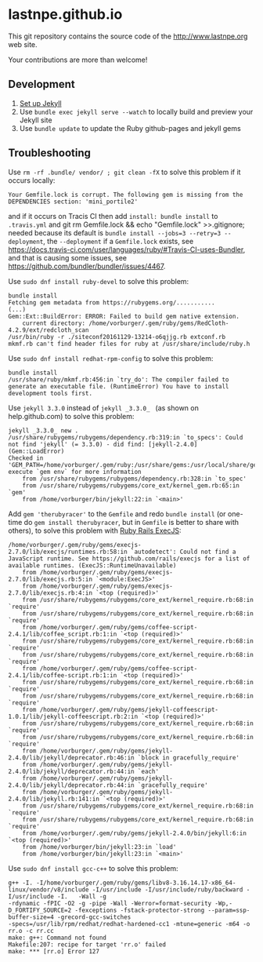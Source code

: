 # lastnpe.github.io

This git repository contains the source code of the http://www.lastnpe.org web site.

Your contributions are more than welcome!


## Development

1. [Set up Jekyll](https://help.github.com/articles/setting-up-your-github-pages-site-locally-with-jekyll/)
2. Use `bundle exec jekyll serve --watch` to locally build and preview your Jekyll site
3. Use `bundle update` to update the Ruby github-pages and jekyll gems


## Troubleshooting

Use `rm -rf .bundle/ vendor/ ; git clean -fX` to solve this problem if it occurs locally:

```
Your Gemfile.lock is corrupt. The following gem is missing from the DEPENDENCIES section: 'mini_portile2'

```

and if it occurs on Tracis CI then add `install: bundle install` to `.travis.yml`
and git rm Gemfile.lock && echo "Gemfile.lock" >>.gitignore;
needed because its default is `bundle install --jobs=3 --retry=3 --deployment`,
the `--deployment` if a `Gemfile.lock` exists,
see https://docs.travis-ci.com/user/languages/ruby/#Travis-CI-uses-Bundler,
and that is causing some issues, see https://github.com/bundler/bundler/issues/4467.


Use `sudo dnf install ruby-devel` to solve this problem:

```
bundle install
Fetching gem metadata from https://rubygems.org/...........
(...)
Gem::Ext::BuildError: ERROR: Failed to build gem native extension.
    current directory: /home/vorburger/.gem/ruby/gems/RedCloth-4.2.9/ext/redcloth_scan
/usr/bin/ruby -r ./siteconf20161129-13214-o6qjjg.rb extconf.rb
mkmf.rb can't find header files for ruby at /usr/share/include/ruby.h
```


Use `sudo dnf install redhat-rpm-config` to solve this problem:

```
bundle install
/usr/share/ruby/mkmf.rb:456:in `try_do': The compiler failed to generate an executable file. (RuntimeError) You have to install development tools first.
```


Use `jekyll 3.3.0` instead of `jekyll _3.3.0_ ` (as shown on help.github.com) to solve this problem:

```
jekyll _3.3.0_ new .
/usr/share/rubygems/rubygems/dependency.rb:319:in `to_specs': Could not find 'jekyll' (= 3.3.0) - did find: [jekyll-2.4.0] (Gem::LoadError)
Checked in 'GEM_PATH=/home/vorburger/.gem/ruby:/usr/share/gems:/usr/local/share/gems', execute `gem env` for more information
	from /usr/share/rubygems/rubygems/dependency.rb:328:in `to_spec'
	from /usr/share/rubygems/rubygems/core_ext/kernel_gem.rb:65:in `gem'
	from /home/vorburger/bin/jekyll:22:in `<main>'

```


Add `gem 'therubyracer'` to the `Gemfile` and redo `bundle install`
(or one-time do `gem install therubyracer`, but in `Gemfile` is better to share with others),
to solve this problem with [Ruby Rails ExecJS](https://github.com/rails/execjs):

```
/home/vorburger/.gem/ruby/gems/execjs-2.7.0/lib/execjs/runtimes.rb:58:in `autodetect': Could not find a JavaScript runtime. See https://github.com/rails/execjs for a list of available runtimes. (ExecJS::RuntimeUnavailable)
	from /home/vorburger/.gem/ruby/gems/execjs-2.7.0/lib/execjs.rb:5:in `<module:ExecJS>'
	from /home/vorburger/.gem/ruby/gems/execjs-2.7.0/lib/execjs.rb:4:in `<top (required)>'
	from /usr/share/rubygems/rubygems/core_ext/kernel_require.rb:68:in `require'
	from /usr/share/rubygems/rubygems/core_ext/kernel_require.rb:68:in `require'
	from /home/vorburger/.gem/ruby/gems/coffee-script-2.4.1/lib/coffee_script.rb:1:in `<top (required)>'
	from /usr/share/rubygems/rubygems/core_ext/kernel_require.rb:68:in `require'
	from /usr/share/rubygems/rubygems/core_ext/kernel_require.rb:68:in `require'
	from /home/vorburger/.gem/ruby/gems/coffee-script-2.4.1/lib/coffee-script.rb:1:in `<top (required)>'
	from /usr/share/rubygems/rubygems/core_ext/kernel_require.rb:68:in `require'
	from /usr/share/rubygems/rubygems/core_ext/kernel_require.rb:68:in `require'
	from /home/vorburger/.gem/ruby/gems/jekyll-coffeescript-1.0.1/lib/jekyll-coffeescript.rb:2:in `<top (required)>'
	from /usr/share/rubygems/rubygems/core_ext/kernel_require.rb:68:in `require'
	from /usr/share/rubygems/rubygems/core_ext/kernel_require.rb:68:in `require'
	from /home/vorburger/.gem/ruby/gems/jekyll-2.4.0/lib/jekyll/deprecator.rb:46:in `block in gracefully_require'
	from /home/vorburger/.gem/ruby/gems/jekyll-2.4.0/lib/jekyll/deprecator.rb:44:in `each'
	from /home/vorburger/.gem/ruby/gems/jekyll-2.4.0/lib/jekyll/deprecator.rb:44:in `gracefully_require'
	from /home/vorburger/.gem/ruby/gems/jekyll-2.4.0/lib/jekyll.rb:141:in `<top (required)>'
	from /usr/share/rubygems/rubygems/core_ext/kernel_require.rb:68:in `require'
	from /usr/share/rubygems/rubygems/core_ext/kernel_require.rb:68:in `require'
	from /home/vorburger/.gem/ruby/gems/jekyll-2.4.0/bin/jekyll:6:in `<top (required)>'
	from /home/vorburger/bin/jekyll:23:in `load'
	from /home/vorburger/bin/jekyll:23:in `<main>'
```


Use `sudo dnf install gcc-c++` to solve this problem:

```
g++ -I. -I/home/vorburger/.gem/ruby/gems/libv8-3.16.14.17-x86_64-linux/vendor/v8/include -I/usr/include -I/usr/include/ruby/backward -I/usr/include -I.   -Wall -g
-rdynamic -fPIC -O2 -g -pipe -Wall -Werror=format-security -Wp,-D_FORTIFY_SOURCE=2 -fexceptions -fstack-protector-strong --param=ssp-buffer-size=4 -grecord-gcc-switches
-specs=/usr/lib/rpm/redhat/redhat-hardened-cc1 -mtune=generic -m64 -o rr.o -c rr.cc
make: g++: Command not found
Makefile:207: recipe for target 'rr.o' failed
make: *** [rr.o] Error 127
```

